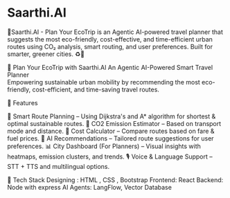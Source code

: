 # Saarthi.AI
🌿Saarthi.AI -  Plan Your EcoTrip is an Agentic AI-powered travel planner that suggests the most eco-friendly, cost-effective, and time-efficient urban routes using CO₂ analysis, smart routing, and user preferences. Built for smarter, greener cities. ♻🧠


🌿 Plan Your  EcoTrip with Saarthi.AI
An Agentic AI-Powered Smart Travel Planner  
Empowering sustainable urban mobility by recommending the most eco-friendly, cost-efficient, and time-saving travel routes.

🚀 Features

 🔄 Smart Route Planning – Using Dijkstra's and A* algorithm for shortest & optimal sustainable routes.
 🌱 CO2 Emission Estimator – Based on transport mode and distance.
 💸 Cost Calculator – Compare routes based on fare & fuel prices.
 🤖 AI Recommendations – Tailored route suggestions for user preferences.
 📊 City Dashboard (For Planners) – Visual insights with heatmaps, emission clusters, and trends.
 🎙 Voice & Language Support – STT + TTS and multilingual options.


 📌 Tech Stack
Designing : HTML , CSS , Bootstrap
Frontend: React
Backend: Node with express
AI Agents: LangFlow, Vector Database
